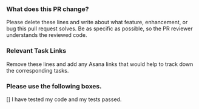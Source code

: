 ### What does this PR change? 
Please delete these lines and write about what feature, enhancement, or bug this pull request solves. Be as specific as possible, so the PR reviewer understands the reviewed code. 

### Relevant Task Links 
Remove these lines and add any Asana links that would help to track down the corresponding tasks. 

### Please use the following boxes. 
[] I have tested my code and my tests passed.